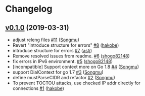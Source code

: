 # Changelog

## [v0.1.0](https://github.com/hakobe/paranoidhttp/compare/6495e8792661...v0.1.0) (2019-03-31)

* adjust releng files [#11](https://github.com/hakobe/paranoidhttp/pull/11) ([Songmu](https://github.com/Songmu))
* Revert "introduce structure for errors" [#8](https://github.com/hakobe/paranoidhttp/pull/8) ([hakobe](https://github.com/hakobe))
* introduce structure for errors [#7](https://github.com/hakobe/paranoidhttp/pull/7) ([astj](https://github.com/astj))
* Remove resolved issues from readme. [#6](https://github.com/hakobe/paranoidhttp/pull/6) ([shogo82148](https://github.com/shogo82148))
* fix errors in IPv6 environment. [#5](https://github.com/hakobe/paranoidhttp/pull/5) ([shogo82148](https://github.com/shogo82148))
* [incompatible] Support context more on Go 1.8 [#4](https://github.com/hakobe/paranoidhttp/pull/4) ([Songmu](https://github.com/Songmu))
* support DialContext for go 1.7 [#3](https://github.com/hakobe/paranoidhttp/pull/3) ([Songmu](https://github.com/Songmu))
* define mustParseCIDR and refactor [#2](https://github.com/hakobe/paranoidhttp/pull/2) ([Songmu](https://github.com/Songmu))
* To prevent TOCTOU attacks, use checked IP addr directly for connections [#1](https://github.com/hakobe/paranoidhttp/pull/1) ([hakobe](https://github.com/hakobe))
